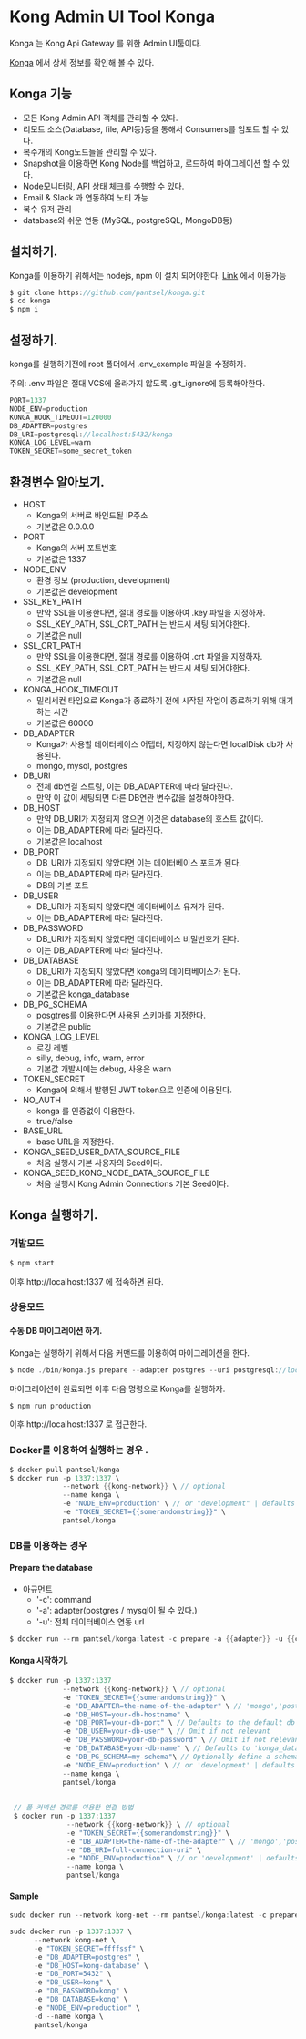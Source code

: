 # Kong Admin UI Tool Konga

Konga 는 Kong Api Gateway 를 위한 Admin UI툴이다. 

[Konga](https://github.com/pantsel/konga) 에서 상세 정보를 확인해 볼 수 있다. 

## Konga 기능 

- 모든 Kong Admin API 객체를 관리할 수 있다.
- 리모트 소스(Database, file, API등)등을 통해서 Consumers를 임포트 할 수 있다. 
- 복수개의 Kong노드들을 관리할 수 있다. 
- Snapshot을 이용하면 Kong Node를 백업하고, 로드하여 마이그레이션 할 수 있다. 
- Node모니터링, API 상태 체크를 수행할 수 있다. 
- Email & Slack 과 연동하여 노티 가능
- 복수 유저 관리
- database와 쉬운 연동 (MySQL, postgreSQL, MongoDB등)

## 설치하기. 

Konga를 이용하기 위해서는 nodejs, npm 이 설치 되어야한다. [Link](http://sailsjs.org/#/getStarted?q=what-os-do-i-need) 에서 이용가능 

```go
$ git clone https://github.com/pantsel/konga.git
$ cd konga
$ npm i
```

## 설정하기. 

konga를 실행하기전에 root 폴더에서 .env_example 파일을 수정하자. 

주의: .env 파일은 절대 VCS에 올라가지 않도록 .git_ignore에 등록해야한다. 

```go
PORT=1337
NODE_ENV=production
KONGA_HOOK_TIMEOUT=120000
DB_ADAPTER=postgres
DB_URI=postgresql://localhost:5432/konga
KONGA_LOG_LEVEL=warn
TOKEN_SECRET=some_secret_token
```

## 환경변수 알아보기. 

- HOST
  - Konga의 서버로 바인드될 IP주소
  - 기본값은 0.0.0.0
- PORT
  - Konga의 서버 포트번호
  - 기본값은 1337
- NODE_ENV
  - 환경 정보 (production, development)
  - 기본값은 development
- SSL_KEY_PATH
  - 만약 SSL을 이용한다면, 절대 경로를 이용하여 .key 파일을 지정하자.
  - SSL_KEY_PATH, SSL_CRT_PATH 는 반드시 세팅 되어야한다. 
  - 기본값은 null
- SSL_CRT_PATH
  - 만약 SSL을 이용한다면, 절대 경로를 이용하여 .crt 파일을 지정하자.
  - SSL_KEY_PATH, SSL_CRT_PATH 는 반드시 세팅 되어야한다. 
  - 기본값은 null
- KONGA_HOOK_TIMEOUT
  - 밀리세컨 타임으로 Konga가 종료하기 전에 시작된 작업이 종료하기 위해 대기하는 시간 
  - 기본값은 60000
- DB_ADAPTER
  - Konga가 사용할 데이터베이스 어댑터, 지정하지 않는다면 localDisk db가 사용된다.
  - mongo, mysql, postgres
- DB_URI
  - 전체 db연결 스트링, 이는 DB_ADAPTER에 따라 달라진다. 
  - 만약 이 값이 세팅되면 다른 DB연관 변수값을 설정해야한다. 
- DB_HOST
  - 만약 DB_URI가 지정되지 않으면 이것은 database의 호스트 값이다. 
  - 이는 DB_ADAPTER에 따라 달라진다. 
  - 기본값은 localhost
- DB_PORT
  - DB_URI가 지정되지 않았다면 이는 데이터베이스 포트가 된다. 
  - 이는 DB_ADAPTER에 따라 달라진다. 
  - DB의 기본 포트 
- DB_USER
  - DB_URI가 지정되지 않았다면 데이터베이스 유저가 된다. 
  - 이는 DB_ADAPTER에 따라 달라진다. 
- DB_PASSWORD
  - DB_URI가 지정되지 않았다면 데이터베이스 비밀번호가 된다. 
  - 이는 DB_ADAPTER에 따라 달라진다.
- DB_DATABASE
  - DB_URI가 지정되지 않았다면 konga의 데이터베이스가 된다. 
  - 이는 DB_ADAPTER에 따라 달라진다.
  - 기본값은 konga_database
- DB_PG_SCHEMA
  - posgtres를 이용한다면 사용된 스키마를 지정한다. 
  - 기본값은 public
- KONGA_LOG_LEVEL
  - 로깅 레벨
  - silly, debug, info, warn, error
  - 기본값 개발시에는 debug, 사용은 warn
- TOKEN_SECRET
  - Konga에 의해서 발행된 JWT token으로 인증에 이용된다. 
- NO_AUTH
  - konga 를 인증없이 이용한다. 
  - true/false
- BASE_URL
  - base URL을 지정한다. 
- KONGA_SEED_USER_DATA_SOURCE_FILE
  - 처음 실행시 기본 사용자의 Seed이다. 
- KONGA_SEED_KONG_NODE_DATA_SOURCE_FILE
  - 처음 실행시 Kong Admin Connections 기본 Seed이다.


## Konga 실행하기. 

### 개발모드 

```go
$ npm start
```

이후 http://localhost:1337 에 접속하면 된다. 

### 상용모드

#### 수동 DB 마이그레이션 하기. 

Konga는 실행하기 위해서 다음 커맨드를 이용하여 마이그레이션을 한다.

```go
$ node ./bin/konga.js prepare --adapter postgres --uri postgresql://localhost:5432/konga
```

마이그레이션이 완료되면 이후 다음 명령으로 Konga를 실행하자. 

```go
$ npm run production
```

이후 http://localhost:1337 로 접근한다. 

### Docker를 이용하여 실행하는 경우 . 

```go
$ docker pull pantsel/konga
$ docker run -p 1337:1337 \
             --network {{kong-network}} \ // optional
             --name konga \
             -e "NODE_ENV=production" \ // or "development" | defaults to 'development'
             -e "TOKEN_SECRET={{somerandomstring}}" \
             pantsel/konga
```

### DB를 이용하는 경우 

#### Prepare the database

- 아규먼트
  - '-c': command
  - '-a': adapter(postgres / mysql이 될 수 있다.)
  - '-u': 전체 데이터베이스 연동 url

```go
$ docker run --rm pantsel/konga:latest -c prepare -a {{adapter}} -u {{connection-uri}}
```

#### Konga 시작하기. 

```go
$ docker run -p 1337:1337 
             --network {{kong-network}} \ // optional
             -e "TOKEN_SECRET={{somerandomstring}}" \
             -e "DB_ADAPTER=the-name-of-the-adapter" \ // 'mongo','postgres','sqlserver'  or 'mysql'
             -e "DB_HOST=your-db-hostname" \
             -e "DB_PORT=your-db-port" \ // Defaults to the default db port
             -e "DB_USER=your-db-user" \ // Omit if not relevant
             -e "DB_PASSWORD=your-db-password" \ // Omit if not relevant
             -e "DB_DATABASE=your-db-name" \ // Defaults to 'konga_database'
             -e "DB_PG_SCHEMA=my-schema"\ // Optionally define a schema when integrating with prostgres
             -e "NODE_ENV=production" \ // or 'development' | defaults to 'development'
             --name konga \
             pantsel/konga
             
             
 // 풀 커넥션 경로를 이용한 연결 방법 
 $ docker run -p 1337:1337 
              --network {{kong-network}} \ // optional
              -e "TOKEN_SECRET={{somerandomstring}}" \
              -e "DB_ADAPTER=the-name-of-the-adapter" \ // 'mongo','postgres','sqlserver'  or 'mysql'
              -e "DB_URI=full-connection-uri" \
              -e "NODE_ENV=production" \ // or 'development' | defaults to 'development'
              --name konga \
              pantsel/konga
```

#### Sample

```go
sudo docker run --network kong-net --rm pantsel/konga:latest -c prepare -a postgres -u postgresql://kong:kong@kong-database:5432/kong

sudo docker run -p 1337:1337 \
      --network kong-net \
      -e "TOKEN_SECRET=ffffssf" \
      -e "DB_ADAPTER=postgres" \
      -e "DB_HOST=kong-database" \
      -e "DB_PORT=5432" \
      -e "DB_USER=kong" \
      -e "DB_PASSWORD=kong" \
      -e "DB_DATABASE=kong" \
      -e "NODE_ENV=production" \
      -d --name konga \
      pantsel/konga
```
